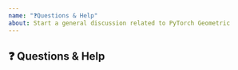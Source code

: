 ```yaml
---
name: "❓Questions & Help"
about: Start a general discussion related to PyTorch Geometric
---
```


<!-- From now on, we recommend using our discussion forum (https://github.com/pyg-team/pytorch_geometric/discussions) for general questions. -->

## ❓ Questions & Help

<!-- A clear and concise description of the question. -->
